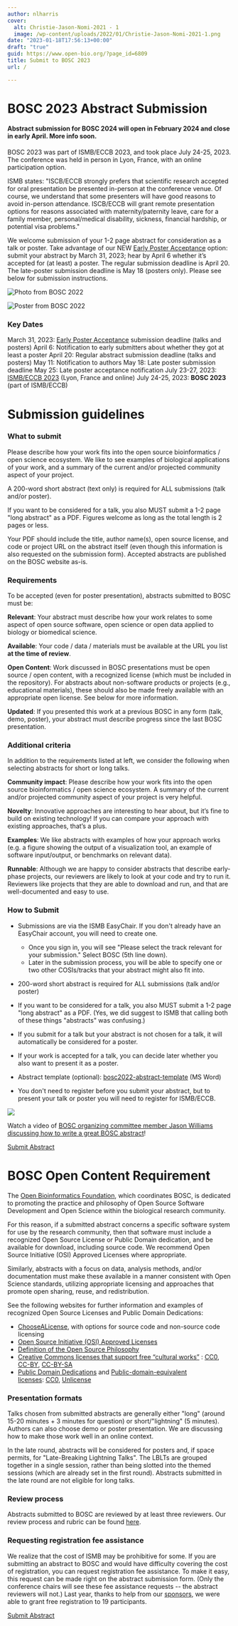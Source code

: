 ```yaml
---
author: nlharris
cover:
  alt: Christie-Jason-Nomi-2021 - 1
  image: /wp-content/uploads/2022/01/Christie-Jason-Nomi-2021-1.png
date: "2023-01-18T17:56:13+00:00"
draft: "true"
guid: https://www.open-bio.org/?page_id=6809
title: Submit to BOSC 2023
url: /

---
```

# BOSC 2023 Abstract Submission

#### Abstract submission for BOSC 2024 will open in February 2024 and close in early April. More info soon.

BOSC 2023 was part of ISMB/ECCB 2023, and took place July 24-25, 2023. The conference was
held in person in Lyon, France, with an online participation option.

ISMB states: "ISCB/ECCB strongly prefers that scientific research accepted for oral presentation be presented in-person at the conference venue. Of course, we understand that some presenters will have good reasons to avoid in-person attendance. ISCB/ECCB will grant remote presentation options for reasons associated with maternity/paternity leave, care for a family member, personal/medical disability, sickness, financial hardship, or potential visa problems."

We welcome submission of your 1-2 page abstract for consideration as a talk or poster. Take advantage of our NEW [Early Poster Acceptance](/2023/03/09/bosc-early-poster-acceptance/) option:
submit your abstract by March 31, 2023; hear by April 6 whether it’s accepted for (at least) a poster. The regular submission deadline is April 20. The late-poster submission deadline is May 18 (posters only). Please see below for submission instructions.

![Photo from BOSC 2022](wp-content/uploads/2022/12/Nicole-Nomi-BOSC-poster-Moni-ChrisF-1.jpeg)

![Poster from BOSC 2022](wp-content/uploads/2022/11/Festus-Nyastimi-poster-BOSC2022.png)

### Key Dates

March 31, 2023: [Early Poster Acceptance](/2023/03/09/bosc-early-poster-acceptance/) submission deadline (talks and posters)
April 6: Notification to early submitters about whether they got at least a poster
April 20: Regular abstract submission deadline (talks and posters)
May 11: Notification to authors
May 18: Late poster submission deadline
May 25: Late poster acceptance notification
July 23-27, 2023: [ISMB/ECCB 2023](https://www.iscb.org/ismbeccb2023) (Lyon, France and online)
July 24-25, 2023: **BOSC 2023** (part of ISMB/ECCB)

# Submission guidelines

### What to submit

Please describe how your work fits into the open source bioinformatics / open science ecosystem. We like to see examples of biological applications of your work, and a summary of the current and/or projected community aspect of your project.

A 200-word short abstract (text only) is required for ALL submissions (talk and/or poster).

If you want to be considered for a talk, you also MUST submit a 1-2 page "long abstract" as a PDF. Figures welcome as long as the total length is 2 pages or less.

Your PDF should include the title, author name(s), open source license, and code or project URL on the abstract itself (even though this information is also requested on the submission form). Accepted abstracts are published on the BOSC website as-is.

### Requirements

To be accepted (even for poster presentation), abstracts submitted to BOSC must be:

**Relevant**: Your abstract must describe how your work relates to some aspect of open source software, open science or open data applied to biology or biomedical science.

**Available**: Your code / data / materials must be available at the URL you list **at the time of review**.

**Open Content**: Work discussed in BOSC presentations must be open source / open content, with a recognized license (which must be included in the repository). For abstracts about non-software products or projects (e.g., educational materials), these should also be made freely available with an appropriate open license. See below for more information.

**Updated**: If you presented this work at a previous BOSC in any form (talk, demo, poster), your abstract must describe progress since the last BOSC presentation.

### Additional criteria

In addition to the requirements listed at left, we consider the following when selecting abstracts for short or long talks.

**Community impact**: Please describe how your work fits into the open source bioinformatics / open science ecosystem. A summary of the current and/or projected community aspect of your project is very helpful.

**Novelty**: Innovative approaches are interesting to hear about, but it’s fine to build on existing technology! If you can compare your approach with existing approaches, that’s a plus.

**Examples**: We like abstracts with examples of how your approach works (e.g. a figure showing the output of a visualization tool, an example of software input/output, or benchmarks on relevant data).

**Runnable**: Although we are happy to consider abstracts that describe early-phase projects, our reviewers are likely to look at your code and try to run it. Reviewers like projects that they are able to download and run, and that are well-documented and easy to use.

### How to Submit

- Submissions are via the ISMB EasyChair. If you don't already have an EasyChair account, you will need to create one.

  - Once you sign in, you will see "Please select the track relevant for your submission." Select BOSC (5th line down).
  - Later in the submission process, you will be able to specify one or two other COSIs/tracks that your abstract might also fit into.

- 200-word short abstract is required for ALL submissions (talk and/or poster)
- If you want to be considered for a talk, you also MUST submit a 1-2 page "long abstract" as a PDF. (Yes, we did suggest to ISMB that calling both of these things "abstracts" was confusing.)
- If you submit for a talk but your abstract is not chosen for a talk, it will automatically be considered for a poster.
- If your work is accepted for a talk, you can decide later whether you also want to present it as a poster.
- Abstract template (optional): [bosc2022-abstract-template](wp-content/uploads/2022/04/bosc2022-abstract-template.docx) (MS Word)
- You don't need to register before you submit your abstract, but to present your talk or poster you will need to register for ISMB/ECCB.

![](wp-content/uploads/2022/01/Screen-Shot-2022-01-19-at-3.59.31-PM.png)

Watch a video of [BOSC organizing committee member Jason Williams discussing how to write a great BOSC abstract](https://youtu.be/DwJRrh1Tpew)!  

[Submit Abstract](https://easychair.org/conferences/?conf=ismbeccb2023abstract)

# BOSC Open Content Requirement

The [Open Bioinformatics Foundation](/wiki/OBF), which coordinates BOSC, is dedicated to promoting the practice and philosophy of Open Source Software Development and Open Science within the biological research community.

For this reason, if a submitted abstract concerns a specific software system for use by the research community, then that software must include a recognized Open Source License or Public Domain dedication, and be available for download, including source code. We recommend Open Source Initiative (OSI) Approved Licenses where appropriate.  

Similarly, abstracts with a focus on data, analysis methods, and/or documentation must make these available in a manner consistent with Open Science standards, utilizing appropriate licensing and approaches that promote open sharing, reuse, and redistribution.

See the following websites for further information and examples of recognized Open Source Licenses and Public Domain Dedications:

- [ChooseALicense](https://choosealicense.com/), with options for source code and non-source code licensing
- [Open Source Initiative (OSI) Approved Licenses](http://www.opensource.org/licenses/)
- [Definition of the Open Source Philosophy](http://www.opensource.org/docs/definition.php)
- [Creative Commons licenses that support free “cultural works”](https://creativecommons.org/share-your-work/public-domain/freeworks/) : [CC0](https://creativecommons.org/share-your-work/public-domain/cc0), [CC-BY](https://creativecommons.org/licenses/by/3.0/), [CC-BY-SA](https://creativecommons.org/licenses/by-sa/3.0/)
- [Public Domain Dedications](https://creativecommons.org/share-your-work/public-domain/) and [Public-domain-equivalent licenses](https://en.wikipedia.org/wiki/Public-domain-equivalent_license): [CC0](https://creativecommons.org/share-your-work/public-domain/cc0), [Unlicense](https://unlicense.org/)

### Presentation formats

Talks chosen from submitted abstracts are generally either "long" (around 15-20 minutes + 3 minutes for question) or short/"lightning" (5 minutes). Authors can also choose demo or poster presentation. We are discussing how to make those work well in an online context.

In the late round, abstracts will be considered for posters and, if space permits, for "Late-Breaking Lightning Talks". The LBLTs are grouped together in a single session, rather than being slotted into the themed sessions (which are already set in the first round). Abstracts submitted in the late round are not eligible for long talks.

### Review process

Abstracts submitted to BOSC are reviewed by at least three reviewers. Our review process and rubric can be found [here](https://github.com/OBF/bosc_materials/blob/master/BOSC_review_process.md).

### Requesting registration fee assistance

We realize that the cost of ISMB may be prohibitive for some. If you are submitting an abstract to BOSC and would have difficulty covering the cost of registration, you can request registration fee assistance. To make it easy, this request can be made right on the abstract submission form. (Only the conference chairs will see these fee assistance requests -- the abstract reviewers will not.) Last year, thanks to help from our [sponsors](/events/bosc-2022/sponsors/), we were able to grant free registration to 19 participants.

[Submit Abstract]( https://easychair.org/conferences/?conf=ismbeccb2023abstract)
